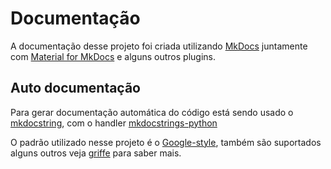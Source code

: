 <!--
 Copyright (c) 2023 Rafael F.M. & Reinaldo
 
 This software is released under the MIT License.
 https://opensource.org/licenses/MIT
-->

# Documentação

A documentação desse projeto foi criada utilizando [MkDocs](https://www.mkdocs.org/) juntamente com [Material for MkDocs](https://squidfunk.github.io/mkdocs-material/) e alguns outros plugins.

## Auto documentação

Para gerar documentação automática do código está sendo usado o [mkdocstring](https://mkdocstrings.github.io/), com o handler [mkdocstrings-python](https://mkdocstrings.github.io/python/)

O padrão utilizado nesse projeto é o [Google-style](https://sphinxcontrib-napoleon.readthedocs.io/en/latest/example_google.html), também são suportados alguns outros veja [griffe](https://mkdocstrings.github.io/griffe/docstrings/) para saber mais.

